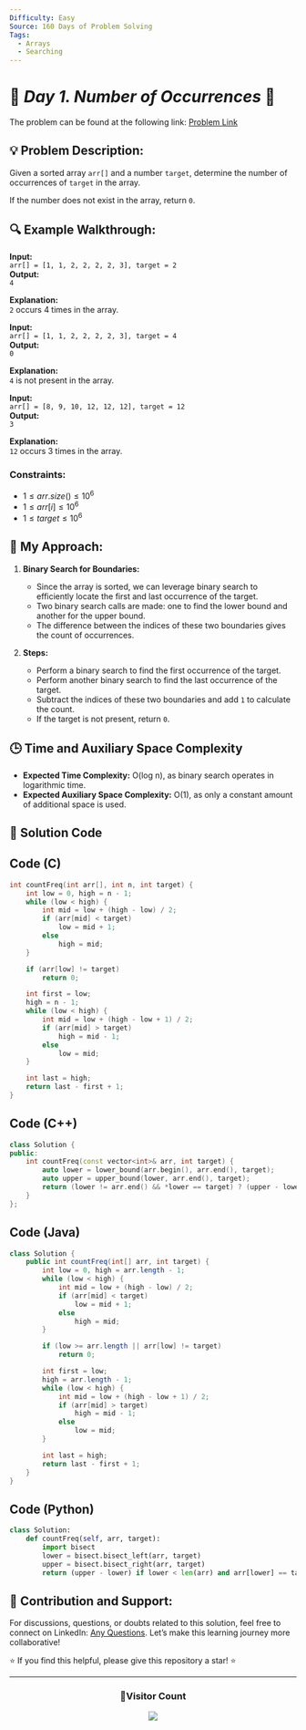 ```yaml
---
Difficulty: Easy  
Source: 160 Days of Problem Solving  
Tags:
  - Arrays
  - Searching
---
```


# 🚀 _Day 1. Number of Occurrences_ 🧠

The problem can be found at the following link: [Problem Link](https://www.geeksforgeeks.org/batch/gfg-160-problems/track/searching-gfg-160/problem/number-of-occurrence2259)


## 💡 **Problem Description:**

Given a sorted array `arr[]` and a number `target`, determine the number of occurrences of `target` in the array.  

If the number does not exist in the array, return `0`.

## 🔍 **Example Walkthrough:**

**Input:**  
`arr[] = [1, 1, 2, 2, 2, 2, 3], target = 2`  
**Output:**  
`4`  

**Explanation:**  
`2` occurs 4 times in the array.

**Input:**  
`arr[] = [1, 1, 2, 2, 2, 2, 3], target = 4`  
**Output:**  
`0`  

**Explanation:**  
`4` is not present in the array.

**Input:**  
`arr[] = [8, 9, 10, 12, 12, 12], target = 12`  
**Output:**  
`3`  

**Explanation:**  
`12` occurs 3 times in the array.

### Constraints:
- $`1 ≤ arr.size() ≤ 10^6`$
- $`1 ≤ arr[i] ≤ 10^6`$
- $`1 ≤ target ≤ 10^6`$



## 🎯 **My Approach:**

1. **Binary Search for Boundaries:**  
   - Since the array is sorted, we can leverage binary search to efficiently locate the first and last occurrence of the target.
   - Two binary search calls are made: one to find the lower bound and another for the upper bound.  
   - The difference between the indices of these two boundaries gives the count of occurrences.

2. **Steps:**  
   - Perform a binary search to find the first occurrence of the target.  
   - Perform another binary search to find the last occurrence of the target.  
   - Subtract the indices of these two boundaries and add `1` to calculate the count.  
   - If the target is not present, return `0`.



## 🕒 **Time and Auxiliary Space Complexity** 

- **Expected Time Complexity:** O(log n), as binary search operates in logarithmic time.  
- **Expected Auxiliary Space Complexity:** O(1), as only a constant amount of additional space is used.  

## 📝 **Solution Code**

## Code (C)

```c
int countFreq(int arr[], int n, int target) {
    int low = 0, high = n - 1;
    while (low < high) {
        int mid = low + (high - low) / 2;
        if (arr[mid] < target)
            low = mid + 1;
        else
            high = mid;
    }

    if (arr[low] != target)
        return 0;

    int first = low;
    high = n - 1;
    while (low < high) {
        int mid = low + (high - low + 1) / 2;
        if (arr[mid] > target)
            high = mid - 1;
        else
            low = mid;
    }

    int last = high;
    return last - first + 1;
}
```



## Code (C++)

```cpp
class Solution {
public:
    int countFreq(const vector<int>& arr, int target) {
        auto lower = lower_bound(arr.begin(), arr.end(), target);
        auto upper = upper_bound(lower, arr.end(), target);
        return (lower != arr.end() && *lower == target) ? (upper - lower) : 0;
    }
};
```



## Code (Java)

```java
class Solution {
    public int countFreq(int[] arr, int target) {
        int low = 0, high = arr.length - 1;
        while (low < high) {
            int mid = low + (high - low) / 2;
            if (arr[mid] < target)
                low = mid + 1;
            else
                high = mid;
        }

        if (low >= arr.length || arr[low] != target)
            return 0;

        int first = low;
        high = arr.length - 1;
        while (low < high) {
            int mid = low + (high - low + 1) / 2;
            if (arr[mid] > target)
                high = mid - 1;
            else
                low = mid;
        }

        int last = high;
        return last - first + 1;
    }
}
```



## Code (Python)

```python
class Solution:
    def countFreq(self, arr, target):
        import bisect
        lower = bisect.bisect_left(arr, target)
        upper = bisect.bisect_right(arr, target)
        return (upper - lower) if lower < len(arr) and arr[lower] == target else 0
```



## 🎯 **Contribution and Support:**

For discussions, questions, or doubts related to this solution, feel free to connect on LinkedIn: [Any Questions](https://www.linkedin.com/in/het-patel-8b110525a/). Let’s make this learning journey more collaborative!

⭐ If you find this helpful, please give this repository a star! ⭐

---

<div align="center">
  <h3><b>📍Visitor Count</b></h3>
</div>

<p align="center">
  <img src="https://profile-counter.glitch.me/Hunterdii/count.svg" />
</p>  

